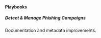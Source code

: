 
#### Playbooks

##### Detect & Manage Phishing Campaigns

Documentation and metadata improvements.
